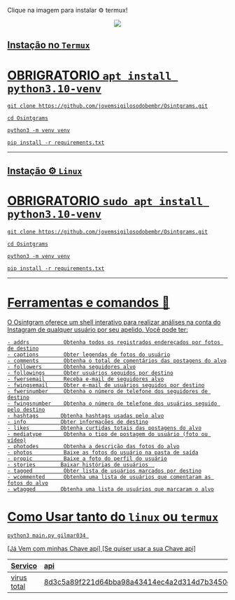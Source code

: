  Clique na imagem para instalar ⚙️ termux!   
     
 <p align="center">
   <a href="https://github.com/termux/termux-app/releases/download/v0.118.0/termux-app_v0.118.0+github-debug_arm64-v8a.apk">
    <img src="https://play-lh.googleusercontent.com/GojT7ENQ8axOV1PJhcZcMNlSgTD4w_F-N5rkEW_hnZmJbkn8p0A8ncYx-9y1iLlyUq0=w240-h480-rw">


## Instação no  ```Termux```


# OBRIGRATORIO    ```apt install python3.10-venv```


```
git clone https://github.com/jovemsigilosodobembr/Osintgrams.git
```
```
cd Osintgrams
```

```
python3 -m venv venv
```

```
pip install -r requirements.txt
```


------------------------------

## Instação ⚙️ ```Linux```


# OBRIGRATORIO    ```sudo apt install python3.10-venv```


```
git clone https://github.com/jovemsigilosodobembr/Osintgrams.git
```
```
cd Osintgrams
```

```
python3 -m venv venv
```

```
pip install -r requirements.txt
```

-----------------------

# Ferramentas e comandos 🧰

O Osintgram oferece um shell interativo para realizar análises na conta do Instagram de qualquer usuário por seu apelido. Você pode ter:

```text
- addrs           Obtenha todos os registrados endereçados por fotos de destino
- captions        Obter legendas de fotos do usuário
- comments        Obtenha o total de comentários das postagens do alvo
- followers       Obtenha seguidores alvo
- followings      Obter usuários seguidos por destino
- fwersemail      Receba e-mail de seguidores alvo
- fwingsemail     Obter e-mail de usuários seguidos por destino
- fwersnumber     Obtenha o número de telefone dos seguidores de destino
- fwingsnumber    Obtenha o número de telefone dos usuários seguido pelo destino
- hashtags       Obtenha hashtags usadas pelo alvo
- info           Obter informações de destino
- likes          Obtenha curtidas totais das postagens do alvo
- mediatype       Obtenha o tipo de postagem do usuário (foto ou vídeo)
- photodes        Obtenha a descrição das fotos do alvo
- photos          Baixe as fotos do usuário na pasta de saída
- propic          Baixe a foto do perfil do usuário
- stories        Baixar histórias de usuários  
- tagged          Obter lista de usuários marcados por destino
- wcommented      Obtenha uma lista de usuários que comentaram as fotos do alvo
- wtagged        Obtenha uma lista de usuários que marcaram o alvo
```    
    
# Como Usar tanto do ```linux``` ou ```termux```

```
python3 main.py gilmar034 
```

\[Já Vem com minhas Chave api\]
\[Se quiser usar  a sua Chave api\]

| Serviço | api| Estado 
| :--- | :--- | :--- |
| [virus total](https://www.virustotal.com/)| 8d3c5a89f221d64bba98a43414ec4a2d314d7b3450c9bd0874e7fd9d96333652 | :white\_check\_mark: :key: |

